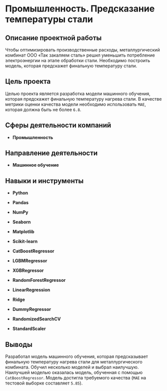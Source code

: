 # Промышленность. Предсказание температуры стали

## Описание проектной работы

Чтобы оптимизировать производственные расходы, металлургический комбинат ООО «Так закаляем сталь» решил уменьшить потребление электроэнергии на этапе обработки стали. Необходимо построить модель, которая предскажет финальную температуру стали. 

## Цель проекта

Целью проекта является разработка модели машинного обучения, которая предскажет финальную температуру нагрева стали. В качестве метрики оценки качества модели необходимо использовать `MAE`, которая должна быть не более `6.8`.

## Сферы деятельности компаний

- **Промышленность**

## Направление деятельности

- **Машинное обучение**

## Навыки и инструменты

- **Python**
- **Pandas**
- **NumPy**
- **Seaborn**
- **Matplotlib**
- **Scikit-learn**

- **CatBoostRegressor**
- **LGBMRegressor**
- **XGBRegressor**
- **RandomForestRegressor**
- **LinearRegression**
- **Ridge**
- **DummyRegressor**
- **RandomizedSearchCV**
- **StandardScaler**

## Выводы

Разработал модель машинного обучения, которая предсказывает финальную температуру нагрева стали для металлургического комбината. Обучил несколько моделей и выбрал наилучшую. Наилучшей моделью оказалась модель, обученная с помощью `CatBoostRegressor`. Модель достигла требуемого качества (`МАЕ` на тестовой выборке составляет `5.85`).

